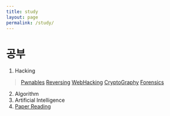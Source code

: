 ```yaml
---
title: study
layout: page
permalink: /study/
---
```


공부
===

1. Hacking
> <a href='/study/Pwnables/'>Pwnables</a>
> <a href='/study/Reversing/'>Reversing</a>
> <a href='/study/WebHacking/'>WebHacking</a>
> <a href='/study/CryptoGraphy/'>CryptoGraphy</a>
> <a href='/study/Forensics/'>Forensics</a>
2. Algorithm
3. Artificial Intelligence
4. <a href='/study/Paper/'>Paper Reading</a>
